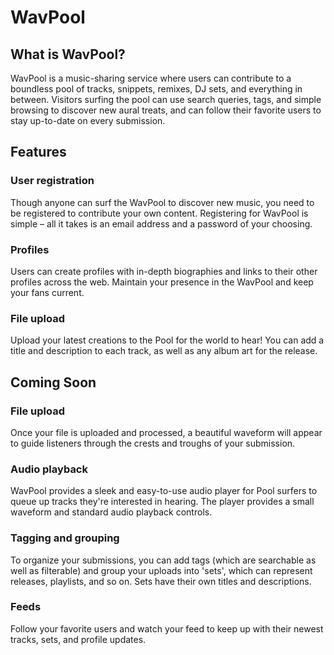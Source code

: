 # WavPool

## What is WavPool?

WavPool is a music-sharing service where users can contribute to a boundless pool of tracks, snippets, remixes, DJ sets, and everything in between. Visitors surfing the pool can use search queries, tags, and simple browsing to discover new aural treats, and can follow their favorite users to stay up-to-date on every submission.


## Features
### User registration
Though anyone can surf the WavPool to discover new music, you need to be registered to contribute your own content. Registering for WavPool is simple – all it takes is an email address and a password of your choosing.

### Profiles
Users can create profiles with in-depth biographies and links to their other profiles across the web. Maintain your presence in the WavPool and keep your fans current.

### File upload
Upload your latest creations to the Pool for the world to hear! You can add a title and description to each track, as well as any album art for the release.


## Coming Soon


### File upload
Once your file is uploaded and processed, a beautiful waveform will appear to guide listeners through the crests and troughs of your submission.

### Audio playback
WavPool provides a sleek and easy-to-use audio player for Pool surfers to queue up tracks they're interested in hearing. The player provides a small waveform and standard audio playback controls.

### Tagging and grouping
To organize your submissions, you can add tags (which are searchable as well as filterable) and group your uploads into 'sets', which can represent releases, playlists, and so on. Sets have their own titles and descriptions.

### Feeds
Follow your favorite users and watch your feed to keep up with their newest tracks, sets, and profile updates.